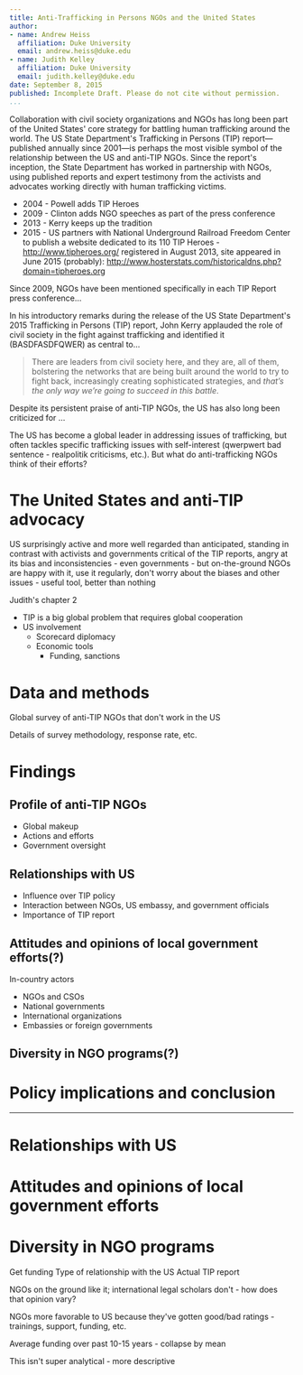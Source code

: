 ```yaml
---
title: Anti-Trafficking in Persons NGOs and the United States
author:
- name: Andrew Heiss
  affiliation: Duke University
  email: andrew.heiss@duke.edu
- name: Judith Kelley
  affiliation: Duke University
  email: judith.kelley@duke.edu
date: September 8, 2015
published: Incomplete Draft. Please do not cite without permission.
...
```


Collaboration with civil society organizations and NGOs has long been part of the United States' core strategy for battling human trafficking around the world. The US State Department's Trafficking in Persons (TIP) report—published annually since 2001—is perhaps the most visible symbol of the relationship between the US and anti-TIP NGOs. Since the report's inception, the State Department has worked in partnership with NGOs, using published reports and expert testimony from the activists and advocates working directly with human trafficking victims.

* 2004 - Powell adds TIP Heroes
* 2009 - Clinton adds NGO speeches as part of the press conference
* 2013 - Kerry keeps up the tradition
* 2015 - US partners with National Underground Railroad Freedom Center to publish a website dedicated to its 110 TIP Heroes - http://www.tipheroes.org/ registered in August 2013, site appeared in June 2015 (probably): http://www.hosterstats.com/historicaldns.php?domain=tipheroes.org

Since 2009, NGOs have been mentioned specifically in each TIP Report press conference…

In his introductory remarks during the release of the US State Department's 2015 Trafficking in Persons (TIP) report, John Kerry applauded the role of civil society in the fight against trafficking and identified it (BASDFASDFQWER) as central to…

> There are leaders from civil society here, and they are, all of them, bolstering the networks that are being built around the world to try to fight back, increasingly creating sophisticated strategies, and *that’s the only way we’re going to succeed in this battle*.

Despite its persistent praise of anti-TIP NGOs, the US has also long been criticized for …

The US has become a global leader in addressing issues of trafficking, but often tackles specific trafficking issues with self-interest (qwerpwert bad sentence - realpolitik criticisms, etc.). But what do anti-trafficking NGOs think of their efforts?


# The United States and anti-TIP advocacy

US surprisingly active and more well regarded than anticipated, standing in contrast with activists and governments critical of the TIP reports, angry at its bias and inconsistencies - even governments - but on-the-ground NGOs are happy with it, use it regularly, don't worry about the biases and other issues - useful tool, better than nothing

Judith's chapter 2

* TIP is a big global problem that requires global cooperation
* US involvement
	* Scorecard diplomacy
	* Economic tools
		* Funding, sanctions


# Data and methods

Global survey of anti-TIP NGOs that don't work in the US

Details of survey methodology, response rate, etc.


# Findings

## Profile of anti-TIP NGOs

* Global makeup
* Actions and efforts
* Government oversight

## Relationships with US

* Influence over TIP policy
* Interaction between NGOs, US embassy, and government officials
* Importance of TIP report

## Attitudes and opinions of local government efforts(?)

In-country actors
* NGOs and CSOs
* National governments
* International organizations
* Embassies or foreign governments

## Diversity in NGO programs(?)


# Policy implications and conclusion

---

# Relationships with US
# Attitudes and opinions of local government efforts
# Diversity in NGO programs


Get funding
Type of relationship with the US
Actual TIP report

NGOs on the ground like it; international legal scholars don't - how does that opinion vary?

NGOs more favorable to US because they've gotten good/bad ratings - trainings, support, funding, etc.

Average funding over past 10-15 years - collapse by mean

This isn't super analytical - more descriptive
